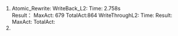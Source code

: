 1. Atomic_Rewrite:
    WriteBack_L2:
        Time: 2.758s        
        Result：
        MaxAct: 679
        TotalAct:864
    WriteThroughL2:
        Time:
        Result:
        MaxAct:
        TotalAct:
2. 

